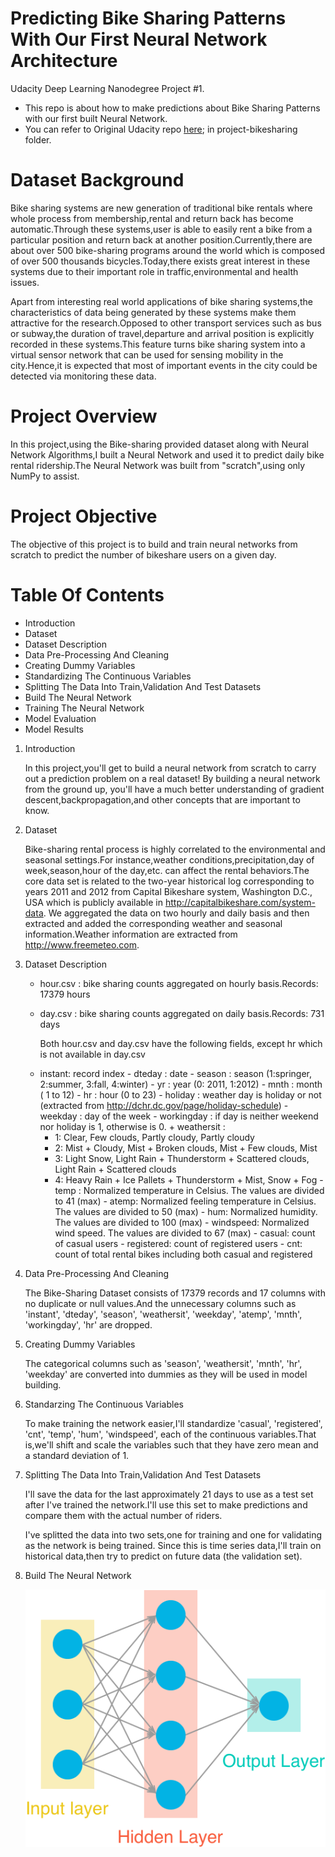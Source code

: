 # Predicting Bike Sharing Patterns With Our First Neural Network Architecture

Udacity Deep Learning Nanodegree Project #1.

* This repo is about how to make predictions about Bike Sharing Patterns with our first built Neural Network.
* You can refer to Original Udacity repo [here](https://github.com/udacity/deep-learning-v2-pytorch); in project-bikesharing folder.

# Dataset Background

Bike sharing systems are new generation of traditional bike rentals where whole process from membership,rental and return back has become automatic.Through these systems,user is able to easily rent a bike from a particular position and return back at another position.Currently,there are about over 500 bike-sharing programs around the world which is composed of over 500 thousands bicycles.Today,there exists great interest in these systems due to their important role in traffic,environmental and health issues.

Apart from interesting real world applications of bike sharing systems,the characteristics of data being generated by these systems make them attractive for the research.Opposed to other transport services such as bus or subway,the duration of travel,departure and arrival position is explicitly recorded in these systems.This feature turns bike sharing system into a virtual sensor network that can be used for sensing mobility in the city.Hence,it is expected that most of important events in the city could be detected via monitoring these data.

# Project Overview

In this project,using the Bike-sharing provided dataset along with Neural Network Algorithms,I built a Neural Network and used it to predict daily bike rental ridership.The Neural Network was built from "scratch",using only NumPy to assist.

# Project Objective

The objective of this project is to build and train neural networks from scratch to predict the number of bikeshare users on a given day.

# Table Of Contents

* Introduction
* Dataset
* Dataset Description 
* Data Pre-Processing And Cleaning
* Creating Dummy Variables
* Standardizing The Continuous Variables
* Splitting The Data Into Train,Validation And Test Datasets
* Build The Neural Network
* Training The Neural Network
* Model Evaluation
* Model Results

1.   Introduction
     
     In this project,you'll get to build a neural network from scratch to carry out a prediction problem on a real dataset! By building a neural network from the ground up,          you'll have a much better understanding of gradient descent,backpropagation,and other concepts that are important to know.
     
2.   Dataset

     Bike-sharing rental process is highly correlated to the environmental and seasonal settings.For instance,weather conditions,precipitation,day of week,season,hour of              the day,etc. can affect the rental behaviors.The core data set is related to the two-year historical log corresponding to years 2011 and 2012 from Capital Bikeshare system,      Washington D.C., USA which is publicly available in http://capitalbikeshare.com/system-data. We aggregated the data on two hourly and daily basis and then extracted and          added the corresponding weather and seasonal information.Weather information are extracted from http://www.freemeteo.com.
     
3.   Dataset Description

     * hour.csv : bike sharing counts aggregated on hourly basis.Records: 17379 hours
     * day.csv : bike sharing counts aggregated on daily basis.Records: 731 days
     
       Both hour.csv and day.csv have the following fields, except hr which is not available in day.csv
     
     - instant: record index
	- dteday : date
	- season : season (1:springer, 2:summer, 3:fall, 4:winter)
	- yr : year (0: 2011, 1:2012)
	- mnth : month ( 1 to 12)
	- hr : hour (0 to 23)
	- holiday : weather day is holiday or not (extracted from http://dchr.dc.gov/page/holiday-schedule)
	- weekday : day of the week
	- workingday : if day is neither weekend nor holiday is 1, otherwise is 0.
	+ weathersit : 
		- 1: Clear, Few clouds, Partly cloudy, Partly cloudy
		- 2: Mist + Cloudy, Mist + Broken clouds, Mist + Few clouds, Mist
		- 3: Light Snow, Light Rain + Thunderstorm + Scattered clouds, Light Rain + Scattered clouds
		- 4: Heavy Rain + Ice Pallets + Thunderstorm + Mist, Snow + Fog
	- temp : Normalized temperature in Celsius. The values are divided to 41 (max)
	- atemp: Normalized feeling temperature in Celsius. The values are divided to 50 (max)
	- hum: Normalized humidity. The values are divided to 100 (max)
	- windspeed: Normalized wind speed. The values are divided to 67 (max)
	- casual: count of casual users
	- registered: count of registered users
	- cnt: count of total rental bikes including both casual and registered

4.  Data Pre-Processing And Cleaning

    The Bike-Sharing Dataset consists of 17379 records and 17 columns with no duplicate or null values.And the unnecessary columns such as 'instant', 'dteday', 'season',             'weathersit', 'weekday', 'atemp', 'mnth', 'workingday', 'hr' are dropped. 
    
5.  Creating Dummy Variables

    The categorical columns such as 'season', 'weathersit', 'mnth', 'hr', 'weekday' are converted into dummies as they will be used in model building.

6.  Standarzing The Continuous Variables   

    To make training the network easier,I'll standardize 'casual', 'registered', 'cnt', 'temp', 'hum', 'windspeed', each of the continuous variables.That is,we'll shift and         scale the variables such that they have zero mean and a standard deviation of 1.
     
7.  Splitting The Data Into Train,Validation And Test Datasets

    I'll save the data for the last approximately 21 days to use as a test set after I've trained the network.I'll use this set to make predictions and compare them with             the actual number of riders.
     
    I've splitted the data into two sets,one for training and one for validating as the network is being trained. Since this is time series data,I'll train on historical             data,then try to predict on future data (the validation set).
  
8.  Build The Neural Network

    ![](assets/neural_network.png)

      
